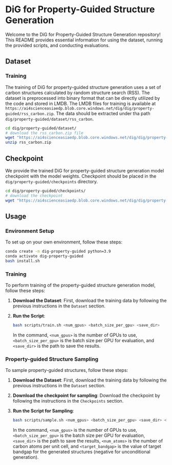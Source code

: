 # DiG for Property-Guided Structure Generation

Welcome to the DiG for Property-Guided Structure Generation repository! This README provides essential information for using the dataset, running the provided scripts, and conducting evaluations.

## Dataset

### Training
The training of DiG for property-guided structure generation uses a set of carbon structures calculated by random structure search (RSS). The dataset is preprocessed into binary format that can be directly utilized by the code and stored in LMDB. The LMDB files for training is available at `https://ai4scienceasiaedp.blob.core.windows.net/dig/dig/property-guided/rss_carbon.zip`. The data should be extracted under tha path `dig/property-guided/dataset/rss_carbon`.
```bash
cd dig/property-guided/dataset/
# download the rss_carbon.zip file
wget "https://ai4scienceasiaedp.blob.core.windows.net/dig/dig/property-guided/rss_carbon.zip$SAS" -O rss_carbon.zip
unzip rss_carbon.zip
```


## Checkpoint

We provide the trained DiG for property-guided structure generation model checkpoint with the model weights.
Checkpoint should be placed in the `dig/property-guided/checkpoints` directory.
```bash
cd dig/property-guided/checkpoints/
# download the checkpoint
wget "https://ai4scienceasiaedp.blob.core.windows.net/dig/dig/property-guided/checkpoint.pt$SAS" .
```


## Usage

### Environment Setup

To set up on your own environment, follow these steps:

```bash
conda create -n dig-property-guided python=3.9
conda activate dig-property-guided
bash install.sh
```


### Training

To perform training of the property-guided structure generation model, follow these steps:

1. **Download the Dataset**: First, download the training data by following the previous instructions in the `Dataset` section.

2. **Run the Script**:

   ```bash
   bash scripts/train.sh <num_gpus> <batch_size_per_gpu> <save_dir>
   ```
   In the command, `<num_gpus>` is the number of GPUs to use, `<batch_size_per_gpu>` is the batch size per GPU for evaluation, and `<save_dir>` is the path to save the results.



### Property-guided Structure Sampling

To sample property-guided structures, follow these steps:

1. **Download the Dataset**: First, download the training data by following the previous instructions in the `Dataset` section.

2. **Download the checkpoint for sampling**: Download the checkpoint by following the instructions in the `Checkpoints` section.

3. **Run the Script for Sampling**:

   ```bash
   bash scripts/sample.sh <num_gpus> <batch_size_per_gpu> <save_dir> <num_atoms> <target_bandgap>
   ```
   In the command, `<num_gpus>` is the number of GPUs to use, `<batch_size_per_gpu>` is the batch size per GPU for evaluation, `<save_dir>` is the path to save the results, `<num_atoms>` is the number of carbon atoms per unit cell, and `<target_bandgap>` is the value of target bandgap for the generated structures (negative for unconditional generation).
